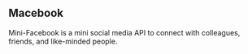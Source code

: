 ## Macebook

Mini-Facebook is a mini social media API to connect with colleagues, friends, and like-minded people.
